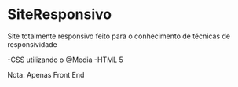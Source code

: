 # SiteResponsivo
Site totalmente responsivo feito para o conhecimento de técnicas de responsividade

-CSS utilizando o @Media
-HTML 5

Nota: Apenas Front End

